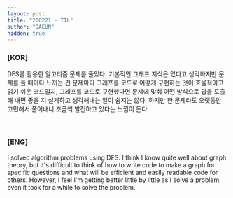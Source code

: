 ```yaml
---
layout: post
title: "200221 - TIL"
author: "DAEUN"
hidden: true
---
```


### [KOR]
DFS를 활용한 알고리즘 문제를 풀었다. 기본적인 그래프 지식은 있다고 생각하지만 문제를 풀 때마다 느끼는 건 문제마다 그래프를 코드로 어떻게 구현하는 것이 효율적이고 읽기 쉬운 코드일지, 그래프를 코드로 구현했다면 문제에 맞춰 어떤 방식으로 답을 도출해 내면 좋을 지 설계하고 생각해내는 일이 쉽지는 않다. 하지만 한 문제라도 오랫동안 고민해서 풀어내니 조금씩 발전하고 있다는 느낌이 든다.
<br><br><br>
### [ENG]
I solved algorithm problems using DFS. I think I know quite well about graph theory, but it's difficult to think of how to write code to make a graph for specific questions and what will be efficient and easily readable code for others. However, I feel I'm getting better little by little as I solve a problem, even it took for a while to solve the problem.